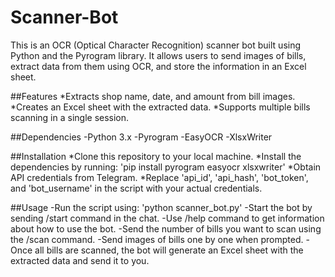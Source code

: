 # Scanner-Bot
This is an OCR (Optical Character Recognition) scanner bot built using Python and the Pyrogram library. It allows users to send images of bills, extract data from them using OCR, and store the information in an Excel sheet.

##Features
*Extracts shop name, date, and amount from bill images.
*Creates an Excel sheet with the extracted data.
*Supports multiple bills scanning in a single session.

##Dependencies
-Python 3.x
-Pyrogram
-EasyOCR
-XlsxWriter

##Installation
*Clone this repository to your local machine.
*Install the dependencies by running:
'pip install pyrogram easyocr xlsxwriter'
*Obtain API credentials from Telegram.
*Replace 'api_id', 'api_hash', 'bot_token', and 'bot_username' in the script with your actual credentials.

##Usage
-Run the script using:
'python scanner_bot.py'
-Start the bot by sending /start command in the chat.
-Use /help command to get information about how to use the bot.
-Send the number of bills you want to scan using the /scan command.
-Send images of bills one by one when prompted.
-Once all bills are scanned, the bot will generate an Excel sheet with the extracted data and send it to you.
